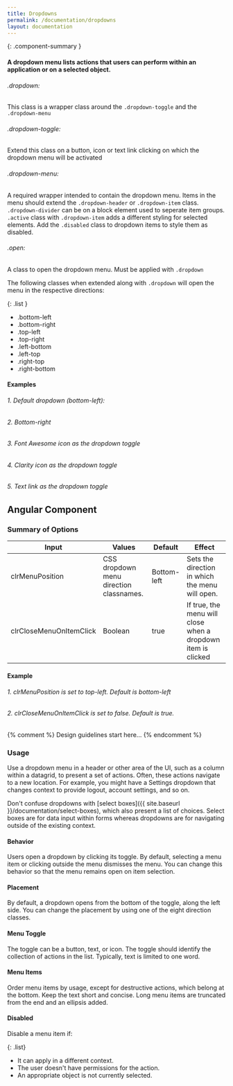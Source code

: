```yaml
---
title: Dropdowns
permalink: /documentation/dropdowns
layout: documentation
---
```


{: .component-summary }
#### A dropdown menu lists actions that users can perform within an application or on a selected object.

###### .dropdown:

This class is a wrapper class around the <code>.dropdown-toggle</code> and the <code>.dropdown-menu</code>

###### .dropdown-toggle:

Extend this class on a button, icon or text link clicking on which the dropdown menu will be activated

###### .dropdown-menu:


A required wrapper intended to contain the dropdown menu. Items in the menu should extend the <code>.dropdown-header</code> or <code>.dropdown-item</code> class. <code>.dropdown-divider</code> can be on a block element used to seperate item groups. <code>.active</code> class with <code>.dropdown-item</code> adds a different styling for selected elements. Add the <code>.disabled</code> class to dropdown items to style them as disabled.

###### .open:

A class to open the dropdown menu. Must be applied with <code>.dropdown</code>

The following classes when extended along with <code>.dropdown</code> will open the menu in the respective directions:

{: .list }
- .bottom-left
- .bottom-right
- .top-left
- .top-right
- .left-bottom
- .left-top
- .right-top
- .right-bottom

#### Examples

###### 1. Default dropdown (bottom-left):

<clr-dropdown-static-default-demo></clr-dropdown-static-default-demo>

###### 2. Bottom-right

<clr-dropdown-static-positioning-demo></clr-dropdown-static-positioning-demo>

###### 3. Font Awesome icon as the dropdown toggle

<clr-dropdown-static-fontawesome-toggle-demo></clr-dropdown-static-fontawesome-toggle-demo>

###### 4. Clarity icon as the dropdown toggle

<clr-dropdown-static-icon-toggle-demo></clr-dropdown-static-icon-toggle-demo>

###### 5. Text link as the dropdown toggle

<clr-dropdown-static-textlink-toggle-demo></clr-dropdown-static-textlink-toggle-demo>

## Angular Component

### Summary of Options

<table class="table">
    <thead>
        <tr>
            <th class="left">Input</th>
            <th class="left">Values</th>
            <th class="left">Default</th>
            <th class="left">Effect</th>
        </tr>
    </thead>
    <tbody>
        <tr>
            <td class="left">clrMenuPosition</td>
            <td class="left">
                CSS dropdown menu direction classnames.
            </td>
            <td class="left">Bottom-left</td>
            <td class="left">Sets the direction in which the menu will open.</td>
        </tr>
        <tr>
            <td class="left">clrCloseMenuOnItemClick</td>
            <td class="left">
                Boolean
            </td>
            <td class="left">true</td>
            <td class="left">If true, the menu will close when a dropdown item is clicked</td>
        </tr>
    </tbody>
</table>

#### Example

###### 1. clrMenuPosition is set to top-left. Default is bottom-left

<clr-dropdown-angular-positioning-demo></clr-dropdown-angular-positioning-demo>

###### 2. clrCloseMenuOnItemClick is set to false. Default is true.

<clr-dropdown-angular-close-item-false-demo></clr-dropdown-angular-close-item-false-demo>

{% comment %}
    Design guidelines start here...
{% endcomment %}

### Usage

Use a dropdown menu in a header or other area of the UI, such as a column within a datagrid, to present a set of actions.  Often, these actions navigate to a new location.  For example, you might have a Settings dropdown that changes context to provide logout, account settings, and so on.

Don't confuse dropdowns with [select boxes]({{ site.baseurl }}/documentation/select-boxes), which also present a list of choices.  Select boxes are for data input within forms whereas dropdowns are for navigating outside of the existing context.

#### Behavior

Users open a dropdown by clicking its toggle. By default, selecting a menu item or clicking outside the menu dismisses the menu.  You can change this behavior so that the menu remains open on item selection.

#### Placement

By default, a dropdown opens from the bottom of the toggle, along the left side.  You can change the placement by using one of the eight direction classes.

#### Menu Toggle

The toggle can be a button, text, or icon.  The toggle should identify the collection of actions in the list.  Typically, text is limited to one word.

#### Menu Items

Order menu items by usage, except for destructive actions, which belong at the bottom.   Keep the text short and concise.  Long menu items are truncated from the end and an ellipsis added.

#### Disabled

Disable a menu item if:

{: .list}
- It can apply in a different context.
- The user doesn't have permissions for the action.
- An appropriate object is not currently selected.
